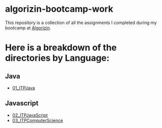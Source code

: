 # algorizin-bootcamp-work
This repository is a collection of all the assignments I completed during my bootcamp at [Algorizin](https://algorizin.com/).

# Here is a breakdown of the directories by Language:

## Java
* [01_ITPJava](https://github.com/smeraldoflower/algorizin-bootcamp-work/tree/master/01_ITPJava)

## Javascript
* [02_ITPJavaScript](https://github.com/smeraldoflower/algorizin-bootcamp-work/tree/master/02_ITPJavaScript)
* [03_ITPComputerScience](https://github.com/smeraldoflower/algorizin-bootcamp-work/tree/master/03_ITPComputerScience)
